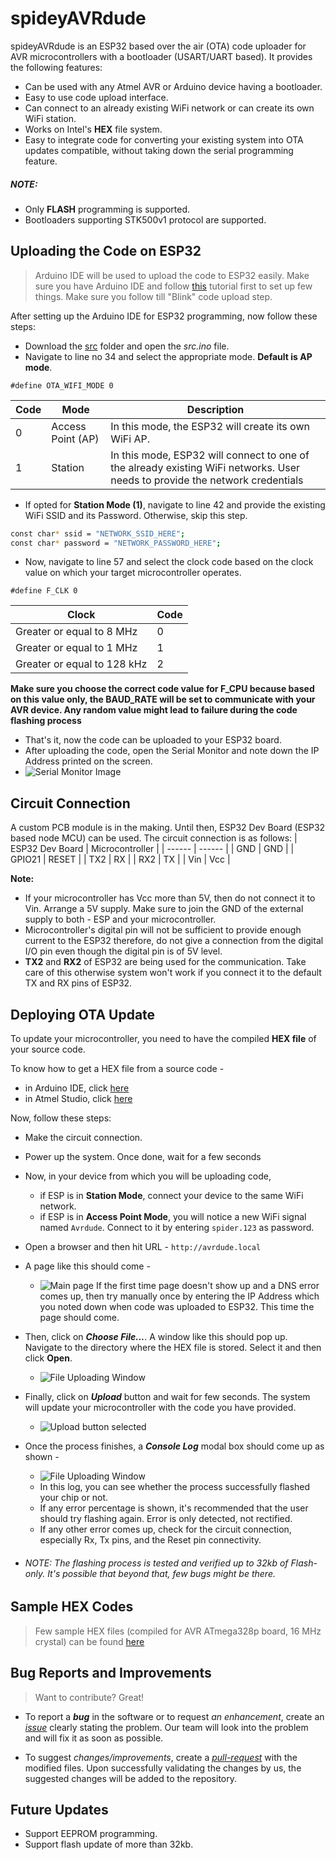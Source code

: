 # spideyAVRdude

spideyAVRdude is an ESP32 based over the air (OTA) code uploader for AVR microcontrollers with a bootloader (USART/UART based). It provides the following features:
  - Can be used with any Atmel AVR or Arduino device having a bootloader. 
  - Easy to use code upload interface. 
  - Can connect to an already existing WiFi network or can create its own WiFi station.
  - Works on Intel's **HEX** file system. 
  - Easy to integrate code for converting your existing system into OTA updates compatible, without taking down the serial programming feature. 

##### NOTE:
- Only **FLASH** programming is supported.
- Bootloaders supporting STK500v1 protocol are supported.

## Uploading the Code on ESP32

> Arduino IDE will be used to upload the code to ESP32 easily. 
> Make sure you have Arduino IDE and follow [this](https://lastminuteengineers.com/esp32-arduino-ide-tutorial/) tutorial first to set up few things.
> Make sure you follow till "Blink" code upload step.

After setting up the Arduino IDE for ESP32 programming, now follow these steps:

- Download the [src]() folder and open the *src.ino* file. 
- Navigate to line no 34 and select the appropriate mode. **Default is AP mode**.
```
#define OTA_WIFI_MODE 0
```
| Code | Mode | Description|
| ------ | ------ |------ |
| 0 | Access Point (AP) | In this mode, the ESP32 will create its own WiFi AP. |
| 1 | Station |In this mode, ESP32 will connect to one of the already existing WiFi networks. User needs to provide the network credentials|
- If opted for **Station Mode (1)**, navigate to line 42 and provide the existing WiFi SSID and its Password. Otherwise, skip this step. 
```sh
const char* ssid = "NETWORK_SSID_HERE";
const char* password = "NETWORK_PASSWORD_HERE";
```
- Now, navigate to line 57 and select the clock code based on the clock value on which your target microcontroller operates.
```
#define F_CLK 0
```
| Clock | Code |
| ----- | ----- |
| Greater or equal to 8 MHz | 0 |
| Greater or equal to 1 MHz  | 1 |
| Greater or equal to 128 kHz | 2 |

**Make sure you choose the correct code value for F_CPU because based on this value only, the BAUD_RATE will be set to communicate with your AVR device. Any random value might lead to failure during the code flashing process**

- That's it, now the code can be uploaded to your ESP32 board. 
- After uploading the code, open the Serial Monitor and note down the IP Address printed on the screen. 
- ![Serial Monitor Image](https://github.com/spider-tronix/spidey-suite/blob/master/spideyAVRdude/Images/SerialMonitor.png)

## Circuit Connection 

A custom PCB module is in the making. Until then, ESP32 Dev Board (ESP32 based node MCU) can be used. The circuit connection is as follows: 
| ESP32 Dev Board | Microcontroller |
| ------ | ------ |
| GND | GND |
| GPIO21 | RESET |
| TX2 | RX |
| RX2 | TX |
| Vin | Vcc |

**Note:**

- If your microcontroller has Vcc more than 5V, then do not connect it to Vin. Arrange a 5V supply. Make sure to join the GND of the external supply to both - ESP and your microcontroller. 
- Microcontroller's digital pin will not be sufficient to provide enough current to the ESP32 therefore, do not give a connection from the digital I/O pin even though the digital pin is of 5V level. 
- **TX2** and **RX2** of ESP32 are being used for the communication. Take care of this otherwise system won't work if you connect it to the default TX and RX pins of ESP32.


## Deploying OTA Update

To update your microcontroller, you need to have the compiled **HEX file** of your source code. 

To know how to get a HEX file from a source code - 
- in Arduino IDE, click [here](https://www.instructables.com/HOW-TO-GET-HEX-FILE-FROM-ARDUINO-/)
- in Atmel Studio, click [here](https://avrstudio5.wordpress.com/2012/05/17/creating-hex-lss-map-files-when-building/)
 
Now, follow these steps:

- Make the circuit connection. 
- Power up the system. Once done, wait for a few seconds
- Now, in your device from which you will be uploading code,
   - if ESP is in **Station Mode**, connect your device to the same WiFi network.
   - if ESP is in **Access Point Mode**, you will notice a new WiFi signal named ```Avrdude```. Connect to it by entering ```spider.123``` as password. 
- Open a browser and then hit URL - ```http://avrdude.local```
- A page like this should come - 
    - ![Main page](https://github.com/spider-tronix/spidey-suite/blob/master/spideyAVRdude/Images/MainPage.png) 
If the first time page doesn't show up and a DNS error comes up, then try manually once by entering the IP Address which you noted down when code was uploaded to ESP32. This time the page should come. 
- Then, click on ***Choose File...***. A window like this should pop up. Navigate to the directory where the HEX file is stored. Select it and then click **Open**.
  - ![File Uploading Window](https://github.com/spider-tronix/spidey-suite/blob/master/spideyAVRdude/Images/SelectHexFile.png) 
- Finally, click on ***Upload*** button and wait for few seconds. The system will update your microcontroller with the code you have provided. 
  - ![Upload button selected](https://github.com/spider-tronix/spidey-suite/blob/master/spideyAVRdude/Images/Upload.png) 
- Once the process finishes, a ***Console Log*** modal box should come up as shown -
   - ![File Uploading Window](https://github.com/spider-tronix/spidey-suite/blob/master/spideyAVRdude/Images/AfterUpload.png) 
   - In this log, you can see whether the process successfully flashed your chip or not.
   - If any error percentage is shown, it's recommended that the user should try flashing again. Error is only detected, not rectified.
   - If any other error comes up, check for the circuit connection, especially Rx, Tx pins, and the Reset pin connectivity. 

- ###### NOTE: The flashing process is tested and verified up to 32kb of Flash-only. It's possible that beyond that, few bugs might be there. 

## Sample HEX Codes

> Few sample HEX files (compiled for AVR ATmega328p board, 16 MHz crystal) can be found [here](https://github.com/spider-tronix/spidey-suite/blob/master/spideyAVRdude/HexCodes/)

## Bug Reports and Improvements
> Want to contribute? Great!

-  To report a ***bug*** in the software or to request *an enhancement*, create an [*issue*](https://github.com/spider-tronix/spidey-suite/issues) clearly stating the problem. Our team will look into the problem and will fix it as soon as possible.

- To suggest *changes/improvements*, create a [*pull-request*](https://github.com/spider-tronix/spidey-suite/pulls) with the modified files. Upon successfully validating the changes by us, the suggested changes will be added to the repository.

## Future Updates
 - Support EEPROM programming. 
 - Support flash update of more than 32kb.
